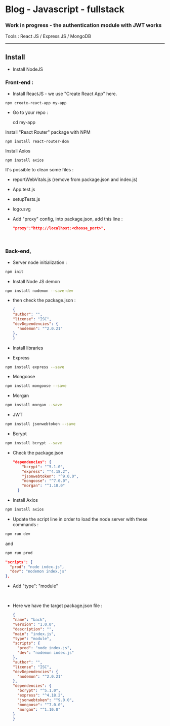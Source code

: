 # Blog - Javascript - fullstack

### Work in progress - the authentication module with JWT works

Tools : React JS / Express JS / MongoDB

---

## Install

- Install NodeJS

### Front-end :

- Install ReactJS - we use "Create React App" here.

```bash
npx create-react-app my-app
```

- Go to your repo :

    cd my-app

Install "React Router" package with NPM

    npm install react-router-dom


Install Axios

    npm install axios


It's possible to clean some files :

- reportWebVitals.js (remove from package.json and index.js)
- App.test.js
- setupTests.js
- logo.svg


- Add "proxy" config, into package.json, add this line :

  ```json
  "proxy":"http://localhost:<choose_port>",
  ```


&nbsp;

### Back-end,

- Server node initialization :
```bash
npm init
```

- Install Node JS demon

```bash
npm install nodemon --save-dev
```

- then check the package.json :

  ```json
  {
  "author": "",
  "license": "ISC",
  "devDependencies": {
    "nodemon": "^2.0.21"
  },
  }
  ```

- Install libraries

- Express
```bash
npm install express --save
```

  - Mongoose
```bash
npm install mongoose --save
```

  - Morgan
```bash
npm install morgan --save
```

  - JWT
```bash
npm install jsonwebtoken --save
```

  - Bcrypt
```bash
npm install bcrypt --save
```

- Check the package.json

  ```json
  "dependencies": {
      "bcrypt": "^5.1.0",
      "express": "^4.18.2",
      "jsonwebtoken": "^9.0.0",
      "mongoose": "^7.0.0",
      "morgan": "^1.10.0"
    }

    ```

- Install Axios
```bash
npm install axios
```


- Update the script line in order to load the node server with these commands :

```bash
npm run dev
```
and

```bash
npm run prod
```

  ```json
  "scripts": {
    "prod": "node index.js",
    "dev": "nodemon index.js"
  },
  ```

- Add "type": "module"

&nbsp;

- Here we have the target package.json file :

  ```json
  {
  "name": "back",
  "version": "1.0.0",
  "description": "",
  "main": "index.js",
  "type": "module",
  "scripts": {
    "prod": "node index.js",
    "dev": "nodemon index.js"
  },
  "author": "",
  "license": "ISC",
  "devDependencies": {
    "nodemon": "^2.0.21"
  },
  "dependencies": {
    "bcrypt": "^5.1.0",
    "express": "^4.18.2",
    "jsonwebtoken": "^9.0.0",
    "mongoose": "^7.0.0",
    "morgan": "^1.10.0"
  }
  }
  ```
